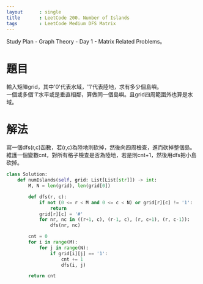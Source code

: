 ```yaml
---
layout      : single
title       : LeetCode 200. Number of Islands
tags 		: LeetCode Medium DFS Matrix
---
```

Study Plan - Graph Theory - Day 1 - Matrix Related Problems。  

# 題目
輸入矩陣grid，其中'0'代表水域，'1'代表陸地，求有多少個島嶼。  
一個或多個'1'水平或是垂直相鄰，算做同一個島嶼。且grid四周範圍外也算是水域。

# 解法
寫一個dfs(r,c)函數，若(r,c)為陸地則砍掉，然後向四周檢查，進而砍掉整個島。  
維護一個變數cnt，對所有格子檢查是否為陸地，若是則cnt+1，然後用dfs把小島砍掉。

```python
class Solution:
    def numIslands(self, grid: List[List[str]]) -> int:
        M, N = len(grid), len(grid[0])

        def dfs(r, c):
            if not (0 <= r < M and 0 <= c < N) or grid[r][c] != '1':
                return
            grid[r][c] = '#'
            for nr, nc in ((r+1, c), (r-1, c), (r, c+1), (r, c-1)):
                dfs(nr, nc)

        cnt = 0
        for i in range(M):
            for j in range(N):
                if grid[i][j] == '1':
                    cnt += 1
                    dfs(i, j)

        return cnt
```
